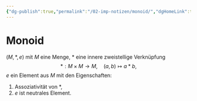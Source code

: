 ```yaml
---
{"dg-publish":true,"permalink":"/02-imp-notizen/monoid/","dgHomeLink":true,"dgPassFrontmatter":false}
---
```


# Monoid
$(M, *, e)$ mit $M$ eine Menge, $*$ eine innere zweistellige Verknüpfung $$*:M\times M\to M, \quad (a,b)\mapsto a*b, $$ $e$ ein Element aus $M$ mit den Eigenschaften: 
1. Assoziativität von $*$,
2. $e$ ist neutrales Element.